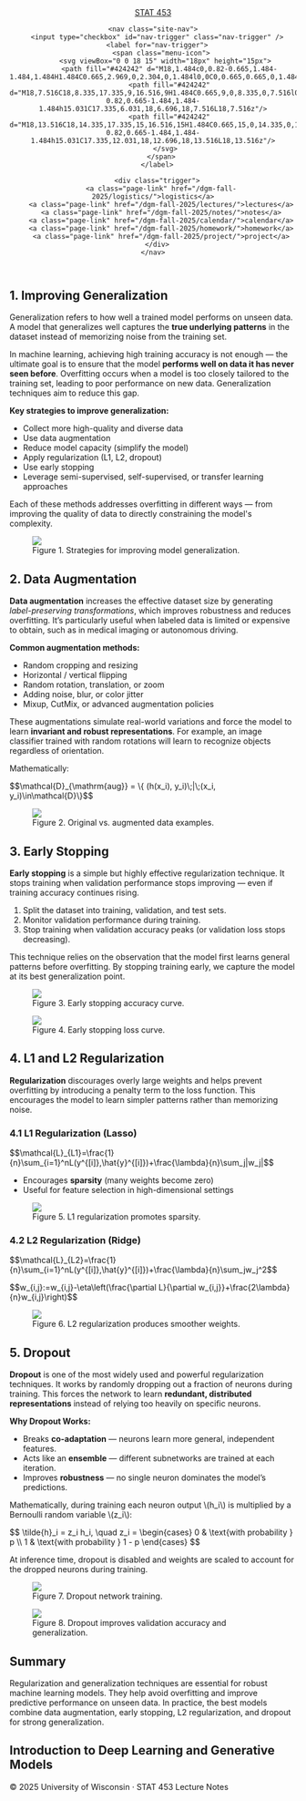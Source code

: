 <!doctype html>
<html>
<head>
  <meta charset="UTF-8" />
  <meta http-equiv="content-language" content="en" />
  <meta http-equiv="content-type" content="text/html; charset=UTF-8" />
  <meta name="viewport" content="width=device-width initial-scale=1.0" />
  <meta http-equiv="X-UA-Compatible" content="IE=edge" />

  <title>STAT 453 | Lecture 10</title>
  <meta name="description" content="STAT 453 - University of Wisconsin-Madison - Fall 2025" />

  <link rel="shortcut icon" href="/dgm-fall-2025/assets/img/favicon.ico" />
  <link rel="stylesheet" href="./main.css" />
  <link rel="canonical" href="/dgm-fall-2025/notes/lecture-10/" />

  <!-- Load Latex JS -->
  <script src="https://cdn.jsdelivr.net/npm/latex.js@0.11.1/dist/latex.min.js"></script>
  <script src="https://cdn.jsdelivr.net/npm/latex.js@0.11.1/dist/latex.component.js"></script>

  <script src="/dgm-fall-2025/assets/js/distillpub/template.v2.js"></script>
  <script src="/dgm-fall-2025/assets/js/distillpub/transforms.v2.js"></script>
</head>

<d-front-matter>
<script type="text/json">
{
  "title": "Lecture 10",
  "description": "Regularization",
  "published": "October 13, 2025",
  "lecturers": [
    { "lecturer": "Ben Lengerich", "lecturerURL": "https://adaptinfer.org" }
  ],
  "authors": [
    { "author": "Neev Agrawal" },
    { "author": "Dong Hyeon Jeon" },
    { "author": "Colby Kipp Beliveau" }
  ],
  "editors": [
    { "editor": "" }
  ],
  "katex": {
    "delimiters": [
      { "left": "$", "right": "$", "display": false },
      { "left": "$$", "right": "$$", "display": true }
    ]
  }
}
</script>
</d-front-matter>

<body>
<header class="site-header">
  <div class="wrapper">
    <span class="site-title">
      <a class="page-link" href="https://adaptinfer.org/dgm-fall-2025/">STAT 453</a>
    </span>

    <nav class="site-nav">
      <input type="checkbox" id="nav-trigger" class="nav-trigger" />
      <label for="nav-trigger">
        <span class="menu-icon">
          <svg viewBox="0 0 18 15" width="18px" height="15px">
            <path fill="#424242" d="M18,1.484c0,0.82-0.665,1.484-1.484,1.484H1.484C0.665,2.969,0,2.304,0,1.484l0,0C0,0.665,0.665,0,1.484,0h15.031C17.335,0,18,0.665,18,1.484L18,1.484z"/>
            <path fill="#424242" d="M18,7.516C18,8.335,17.335,9,16.516,9H1.484C0.665,9,0,8.335,0,7.516l0,0c0-0.82,0.665-1.484,1.484-1.484h15.031C17.335,6.031,18,6.696,18,7.516L18,7.516z"/>
            <path fill="#424242" d="M18,13.516C18,14.335,17.335,15,16.516,15H1.484C0.665,15,0,14.335,0,13.516l0,0c0-0.82,0.665-1.484,1.484-1.484h15.031C17.335,12.031,18,12.696,18,13.516L18,13.516z"/>
          </svg>
        </span>
      </label>

      <div class="trigger">
        <a class="page-link" href="/dgm-fall-2025/logistics/">logistics</a>
        <a class="page-link" href="/dgm-fall-2025/lectures/">lectures</a>
        <a class="page-link" href="/dgm-fall-2025/notes/">notes</a>
        <a class="page-link" href="/dgm-fall-2025/calendar/">calendar</a>
        <a class="page-link" href="/dgm-fall-2025/homework/">homework</a>
        <a class="page-link" href="/dgm-fall-2025/project/">project</a>
      </div>
    </nav>
  </div>
</header>

<d-article>

<h2>1. Improving Generalization</h2>
<p>Generalization refers to how well a trained model performs on unseen data.  
A model that generalizes well captures the <strong>true underlying patterns</strong> in the dataset instead of memorizing noise from the training set.</p>

<p>In machine learning, achieving high training accuracy is not enough — the ultimate goal is to ensure that the model <strong>performs well on data it has never seen before</strong>. Overfitting occurs when a model is too closely tailored to the training set, leading to poor performance on new data. Generalization techniques aim to reduce this gap.</p>

<p><strong>Key strategies to improve generalization:</strong></p>
<ul>
  <li>Collect more high-quality and diverse data</li>
  <li>Use data augmentation</li>
  <li>Reduce model capacity (simplify the model)</li>
  <li>Apply regularization (L1, L2, dropout)</li>
  <li>Use early stopping</li>
  <li>Leverage semi-supervised, self-supervised, or transfer learning approaches</li>
</ul>

<p>Each of these methods addresses overfitting in different ways — from improving the quality of data to directly constraining the model's complexity.</p>

<figure>
  <img src="{{ '/assets/img/notes/lecture-10/figure1.png' | relative_url }}">
  <figcaption>Figure 1. Strategies for improving model generalization.</figcaption>
</figure>

<h2>2. Data Augmentation</h2>
<p><strong>Data augmentation</strong> increases the effective dataset size by generating <em>label-preserving transformations</em>, which improves robustness and reduces overfitting.  
It’s particularly useful when labeled data is limited or expensive to obtain, such as in medical imaging or autonomous driving.</p>

<p><strong>Common augmentation methods:</strong></p>
<ul>
  <li>Random cropping and resizing</li>
  <li>Horizontal / vertical flipping</li>
  <li>Random rotation, translation, or zoom</li>
  <li>Adding noise, blur, or color jitter</li>
  <li>Mixup, CutMix, or advanced augmentation policies</li>
</ul>

<p>These augmentations simulate real-world variations and force the model to learn <strong>invariant and robust representations</strong>.  
For example, an image classifier trained with random rotations will learn to recognize objects regardless of orientation.</p>

<p>Mathematically:</p>
<p>$$\mathcal{D}_{\mathrm{aug}} = \{ (h(x_i), y_i)\;|\;(x_i, y_i)\in\mathcal{D}\}$$</p>

<figure>
  <img src="{{ '/assets/img/notes/lecture-10/figure2.png' | relative_url }}">
  <figcaption>Figure 2. Original vs. augmented data examples.</figcaption>
</figure>

<h2>3. Early Stopping</h2>
<p><strong>Early stopping</strong> is a simple but highly effective regularization technique.  
It stops training when validation performance stops improving — even if training accuracy continues rising.</p>

<ol>
  <li>Split the dataset into training, validation, and test sets.</li>
  <li>Monitor validation performance during training.</li>
  <li>Stop training when validation accuracy peaks (or validation loss stops decreasing).</li>
</ol>

<p>This technique relies on the observation that the model first learns general patterns before overfitting.  
By stopping training early, we capture the model at its best generalization point.</p>

<figure>
  <img src="{{ '/assets/img/notes/lecture-10/figure3.png' | relative_url }}">
  <figcaption>Figure 3. Early stopping accuracy curve.</figcaption>
</figure>

<figure>
  <img src="{{ '/assets/img/notes/lecture-10/figure4.png' | relative_url }}">
  <figcaption>Figure 4. Early stopping loss curve.</figcaption>
</figure>

<h2>4. L1 and L2 Regularization</h2>
<p><strong>Regularization</strong> discourages overly large weights and helps prevent overfitting by introducing a penalty term to the loss function.  
This encourages the model to learn simpler patterns rather than memorizing noise.</p>

<h3>4.1 L1 Regularization (Lasso)</h3>
<p>$$\mathcal{L}_{L1}=\frac{1}{n}\sum_{i=1}^nL(y^{[i]},\hat{y}^{[i]})+\frac{\lambda}{n}\sum_j|w_j|$$</p>
<ul>
  <li>Encourages <strong>sparsity</strong> (many weights become zero)</li>
  <li>Useful for feature selection in high-dimensional settings</li>
</ul>

<figure>
  <img src="{{ '/assets/img/notes/lecture-10/figure5.png' | relative_url }}">
  <figcaption>Figure 5. L1 regularization promotes sparsity.</figcaption>
</figure>

<h3>4.2 L2 Regularization (Ridge)</h3>
<p>$$\mathcal{L}_{L2}=\frac{1}{n}\sum_{i=1}^nL(y^{[i]},\hat{y}^{[i]})+\frac{\lambda}{n}\sum_jw_j^2$$</p>
<p>$$w_{i,j}:=w_{i,j}-\eta\left(\frac{\partial L}{\partial w_{i,j}}+\frac{2\lambda}{n}w_{i,j}\right)$$</p>

<figure>
  <img src="{{ '/assets/img/notes/lecture-10/figure6.png' | relative_url }}">
  <figcaption>Figure 6. L2 regularization produces smoother weights.</figcaption>
</figure>

<h2>5. Dropout</h2>
<p><strong>Dropout</strong> is one of the most widely used and powerful regularization techniques.  
It works by randomly dropping out a fraction of neurons during training. This forces the network to learn <strong>redundant, distributed representations</strong> instead of relying too heavily on specific neurons.</p>

<p><strong>Why Dropout Works:</strong></p>
<ul>
  <li>Breaks <strong>co-adaptation</strong> — neurons learn more general, independent features.</li>
  <li>Acts like an <strong>ensemble</strong> — different subnetworks are trained at each iteration.</li>
  <li>Improves <strong>robustness</strong> — no single neuron dominates the model’s predictions.</li>
</ul>

<p>Mathematically, during training each neuron output \(h_i\) is multiplied by a Bernoulli random variable \(z_i\):</p>

<p>$$
\tilde{h}_i = z_i h_i, \quad
z_i =
\begin{cases}
0 & \text{with probability } p \\
1 & \text{with probability } 1 - p
\end{cases}
$$</p>

<p>At inference time, dropout is disabled and weights are scaled to account for the dropped neurons during training.</p>

<figure>
  <img src="{{ '/assets/img/notes/lecture-10/figure7.png' | relative_url }}">
  <figcaption>Figure 7. Dropout network training.</figcaption>
</figure>

<figure>
  <img src="{{ '/assets/img/notes/lecture-10/figure8.png' | relative_url }}">
  <figcaption>Figure 8. Dropout improves validation accuracy and generalization.</figcaption>
</figure>

<h2>Summary</h2>
<p>Regularization and generalization techniques are essential for robust machine learning models.  
They help avoid overfitting and improve predictive performance on unseen data.  
In practice, the best models combine data augmentation, early stopping, L2 regularization, and dropout for strong generalization.</p>

</d-article>

<footer class="site-footer">
  <div class="wrapper">
    <h2 class="footer-heading">Introduction to Deep Learning and Generative Models</h2>
    <p>&copy; 2025 University of Wisconsin · STAT 453 Lecture Notes</p>
  </div>
</footer>
</body>
</html>

